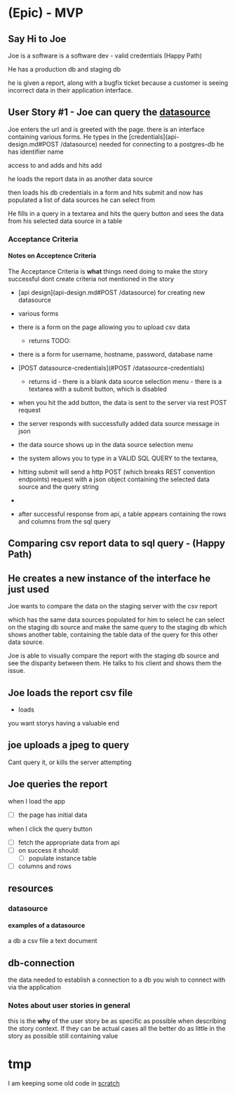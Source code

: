 # (Epic) - MVP

## Say Hi to Joe

Joe is a software is a software dev - valid credentials (Happy Path)

He has a production db and staging db

he is given a report, along with a bugfix ticket
because a customer is seeing incorrect data in their application interface.

## User Story #1 - Joe can query the [datasource](datasource)


Joe enters the url and is greeted with the page. 
there is an interface containing various forms.
He types in the [credentials](api-design.md#POST /datasource) needed for connecting to a postgres-db he has
identifier
name

access to and adds and hits add

he loads the report data in as another data source

then loads his db credentials in a form and hits submit
and now has populated a list of data sources he can select from

He fills in a query in a textarea and hits the query button
and sees the data from his selected data source in a table

<!-- The valuable final product -->

### Acceptance Criteria

#### Notes on Acceptence Criteria

The Acceptance Criteria is **what** things need doing to make the story successful
dont create criteria not mentioned in the story


- [api design](api-design.md#POST /datasource) for creating new datasource

- various forms
- there is a form on the page allowing you to upload csv data
    - returns TODO:
- there is a form for username, hostname, password, database name
-  [POST datasource-credentials](#POST /datasource-credentials)
    - returns id - there is a blank data source selection menu - there is a textarea with a submit button, which is disabled 



- when you hit the add button, the data is sent to the server via rest POST request
- the server responds with successfully added data source message in json 
- the data source shows up in the data source selection menu

- the system allows you to type in a VALID SQL QUERY to the textarea, 
- hitting submit will send a http POST (which breaks REST convention endpoints) request with a json object containing the selected data source and the query string

<!-- - What is the length of a max of a query param??? -->
- 
  <!-- NOTE: elasticsearch uses get WITH a req body (which is weird) -->

- after successful response from api, a table appears containing the rows and
columns from the sql query



## Comparing csv report data to sql query - (Happy Path)


## He creates a new instance of the interface he just used

Joe wants to compare the data on the staging server with the csv report

which has the same data sources populated for him to select
he can select on the staging db source
and make the same query to the staging db
which shows another table, containing the table data of the query for this other data source.


<!-- The valuable final product -->

Joe is able to visually compare the report with the staging db source and see the disparity between them.  He talks to his client and shows them the issue.



## Joe loads the report csv file
- loads 

you want storys having a valuable end

## joe uploads a jpeg to query

Cant query it, or kills the server attempting

## Joe queries the report



when I load the app
  - [ ] the page has initial data

when I click the query button
- [ ]  fetch the appropriate data from api
- [ ] on success  it should:
  - [ ]  populate instance table
- [ ]  columns and rows

## resources

### datasource

#### examples of a datasource

a db
a csv file
a text document


## db-connection

the data needed to establish a connection to a db you wish to connect with via
the application


### Notes about user stories in general

this is the **why** of the user story
be as specific as possible when describing the story context. If they can be
actual cases all the better
do as little in the story as possible still containing value


# tmp

I am keeping some old code in 
[scratch](scratch.tsx)
